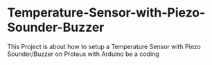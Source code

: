 # Temperature-Sensor-with-Piezo-Sounder-Buzzer
This Project is about how to setup a Temperature Sensor with Piezo Sounder/Buzzer on Proteus with Arduino be a coding
